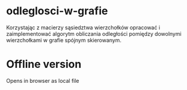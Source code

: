 # odleglosci-w-grafie
Korzystając z macierzy sąsiedztwa wierzchołków opracować i zaimplementować algorytm obliczania odległości pomiędzy dowolnymi wierzchołkami w grafie spójnym skierowanym.

# Offline version
Opens in browser as local file
